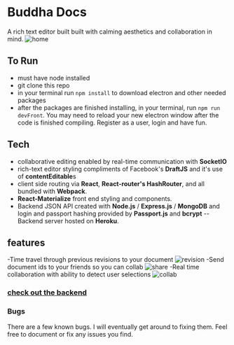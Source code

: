 # Buddha Docs

A rich text editor built built with calming aesthetics and collaboration in mind.
![home](gifs/home_gif.gif)

## To Run
- must have node installed
- git clone this repo
- in your terminal run `npm install` to download electron and other needed packages
- after the packages are finished installing, in your terminal, run `npm run devFront`. You may need to reload your new electron window after the code is finished compiling. Register as a user, login and have fun.

## Tech
- collaborative editing enabled by real-time communication with **SocketIO**
- rich-text editor styling compliments of Facebook's **DraftJS** and it's use of **contentEditable**s
- client side routing via **React**, **React-router's HashRouter**, and all bundled with **Webpack**.
- **React-Materialize** front end styling and components.
- Backend JSON API created with **Node.js** / **Express.js** / **MongoDB** and login and passport hashing provided by **Passport.js** and **bcrypt** -- Backend server hosted on **Heroku**.

## features
-Time travel through previous revisions to your document
![revision](gifs/revisions.gif)
-Send document ids to your friends so you can collab
![share](gifs/shareWID_gif.gif)
-Real time collaboration with ability to detect user selections
![collab](gifs/collab.gif)

### [check out the backend](https://github.com/glazey132/buddha-docs-backend)

### Bugs
There are a few known bugs. I will eventually get around to fixing them. Feel free to document or fix any issues you find.
